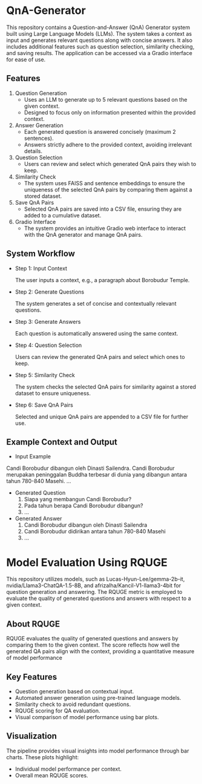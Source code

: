 # QnA-Generator
This repository contains a Question-and-Answer (QnA) Generator system built using Large Language Models (LLMs). The system takes a context as input and generates relevant questions along with concise answers. It also includes additional features such as question selection, similarity checking, and saving results. The application can be accessed via a Gradio interface for ease of use.

## Features
1. Question Generation
   - Uses an LLM to generate up to 5 relevant questions based on the given context.
   - Designed to focus only on information presented within the provided context.
2. Answer Generation
   - Each generated question is answered concisely (maximum 2 sentences).
   - Answers strictly adhere to the provided context, avoiding irrelevant details.
3. Question Selection
   - Users can review and select which generated QnA pairs they wish to keep.
4. Similarity Check
   - The system uses FAISS and sentence embeddings to ensure the uniqueness of the selected QnA pairs by comparing them against a stored dataset.
5. Save QnA Pairs
   - Selected QnA pairs are saved into a CSV file, ensuring they are added to a cumulative dataset.
6. Gradio Interface
   - The system provides an intuitive Gradio web interface to interact with the QnA generator and manage QnA pairs.

## System Workflow
- Step 1: Input Context

  The user inputs a context, e.g., a paragraph about Borobudur Temple.
- Step 2: Generate Questions

  The system generates a set of concise and contextually relevant questions.
- Step 3: Generate Answers

  Each question is automatically answered using the same context.
- Step 4: Question Selection

  Users can review the generated QnA pairs and select which ones to keep.
- Step 5: Similarity Check

  The system checks the selected QnA pairs for similarity against a stored dataset to ensure uniqueness.
- Step 6: Save QnA Pairs

  Selected and unique QnA pairs are appended to a CSV file for further use.

## Example Context and Output
- Input Example

Candi Borobudur dibangun oleh Dinasti Sailendra. Candi Borobudur merupakan peninggalan Buddha terbesar di dunia yang dibangun antara tahun 780-840 Masehi. ...
- Generated Question
  1. Siapa yang membangun Candi Borobudur?
  2. Pada tahun berapa Candi Borobudur dibangun?
  3. ...
- Generated Answer
  1. Candi Borobudur dibangun oleh Dinasti Sailendra
  2. Candi Borobudur didirikan antara tahun 780-840 Masehi
  3. ...

# Model Evaluation Using RQUGE
This repository utilizes models, such as Lucas-Hyun-Lee/gemma-2b-it, nvidia/Llama3-ChatQA-1.5-8B, and afrizalha/Kancil-V1-llama3-4bit for question generation and answering. The RQUGE metric is employed to evaluate the quality of generated questions and answers with respect to a given context.

## About RQUGE
RQUGE evaluates the quality of generated questions and answers by comparing them to the given context. The score reflects how well the generated QA pairs align with the context, providing a quantitative measure of model performance

## Key Features
- Question generation based on contextual input.
- Automated answer generation using pre-trained language models.
- Similarity check to avoid redundant questions.
- RQUGE scoring for QA evaluation.
- Visual comparison of model performance using bar plots.

## Visualization

The pipeline provides visual insights into model performance through bar charts. These plots highlight:
- Individual model performance per context.
- Overall mean RQUGE scores.
